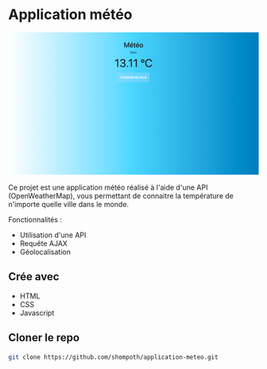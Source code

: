 # Application météo

![meteo](https://github.com/shompoth/application-meteo/blob/main/img/screenshot-meteo.png)

Ce projet est une application météo réalisé à l'aide d'une API (OpenWeatherMap), vous permettant de connaitre la température de n'importe quelle ville dans le monde.

Fonctionnalités :
- Utilisation d'une API
- Requête AJAX
- Géolocalisation

## Crée avec

* HTML
* CSS
* Javascript

## Cloner le repo
```sh
git clone https://github.com/shompoth/application-meteo.git
```
